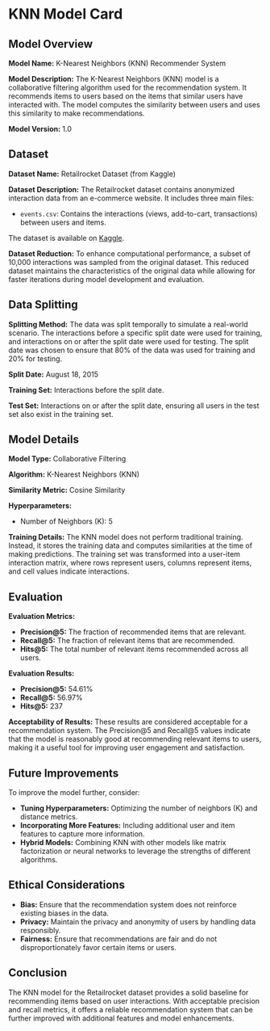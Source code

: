 # KNN Model Card

## Model Overview

**Model Name:** K-Nearest Neighbors (KNN) Recommender System

**Model Description:** 
The K-Nearest Neighbors (KNN) model is a collaborative filtering algorithm used for the recommendation system. It recommends items to users based on the items that similar users have interacted with. The model computes the similarity between users and uses this similarity to make recommendations.

**Model Version:** 1.0

## Dataset

**Dataset Name:** Retailrocket Dataset (from Kaggle)

**Dataset Description:** 
The Retailrocket dataset contains anonymized interaction data from an e-commerce website. It includes three main files:
- `events.csv`: Contains the interactions (views, add-to-cart, transactions) between users and items.

The dataset is available on [Kaggle](https://www.kaggle.com/retailrocket/ecommerce-dataset).

**Dataset Reduction:**
To enhance computational performance, a subset of 10,000 interactions was sampled from the original dataset. This reduced dataset maintains the characteristics of the original data while allowing for faster iterations during model development and evaluation.

## Data Splitting

**Splitting Method:**
The data was split temporally to simulate a real-world scenario. The interactions before a specific split date were used for training, and interactions on or after the split date were used for testing. The split date was chosen to ensure that 80% of the data was used for training and 20% for testing.

**Split Date:** August 18, 2015

**Training Set:** Interactions before the split date.

**Test Set:** Interactions on or after the split date, ensuring all users in the test set also exist in the training set.

## Model Details

**Model Type:** Collaborative Filtering

**Algorithm:** K-Nearest Neighbors (KNN)

**Similarity Metric:** Cosine Similarity

**Hyperparameters:**
- Number of Neighbors (K): 5

**Training Details:**
The KNN model does not perform traditional training. Instead, it stores the training data and computes similarities at the time of making predictions. The training set was transformed into a user-item interaction matrix, where rows represent users, columns represent items, and cell values indicate interactions.

## Evaluation

**Evaluation Metrics:**
- **Precision@5:** The fraction of recommended items that are relevant.
- **Recall@5:** The fraction of relevant items that are recommended.
- **Hits@5:** The total number of relevant items recommended across all users.

**Evaluation Results:**
- **Precision@5:** 54.61%
- **Recall@5:** 56.97%
- **Hits@5:** 237

**Acceptability of Results:**
These results are considered acceptable for a recommendation system. The Precision@5 and Recall@5 values indicate that the model is reasonably good at recommending relevant items to users, making it a useful tool for improving user engagement and satisfaction.

## Future Improvements

To improve the model further, consider:
- **Tuning Hyperparameters:** Optimizing the number of neighbors (K) and distance metrics.
- **Incorporating More Features:** Including additional user and item features to capture more information.
- **Hybrid Models:** Combining KNN with other models like matrix factorization or neural networks to leverage the strengths of different algorithms.

## Ethical Considerations

- **Bias:** Ensure that the recommendation system does not reinforce existing biases in the data.
- **Privacy:** Maintain the privacy and anonymity of users by handling data responsibly.
- **Fairness:** Ensure that recommendations are fair and do not disproportionately favor certain items or users.

## Conclusion

The KNN model for the Retailrocket dataset provides a solid baseline for recommending items based on user interactions. With acceptable precision and recall metrics, it offers a reliable recommendation system that can be further improved with additional features and model enhancements.
